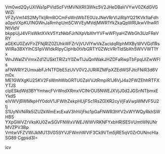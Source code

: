 Vm0wd2QyUXlWa1pPVldScFVtMVNXRll3Wkc5V2JHeDBaVVYwV0ZKdGVGWlZi
VFZyVm14S2MyTkljRmROCmFsWnlWbTE0UzJNeVRrVlJiRlpYQ21KVk1IaFdh
a0poVXpKU1NGWnJaRmhpUm5CWVEyMVdjMWR1YkZkaQpWRUkwVlhwR1NtVldV
bkppUjJ4VFlsWktXVkV5YzNkbFJrNXpVbXhrYVFwWFIyaHZWbGh3UzFReVRY
aGEKU0ZaVFlrZFNjRlZ0ZUhkWFZrVjVUVlYwVkZacldqRlphMXByWVVGd1Rs
WllRa3BXYlhCS1pVWldkRlpyClpHb0tVbGRTY0ZWcVRrTldSbXh5WVVWT1Yx
WnJWalZVVmxZd1ZUSktTRlZzY0ZwTlJuQnlWakJHZDFaRwpTbFpqUlZwWFls
aFNWRlY2UmxabFJrNTFDbE5zUVV0V2JURlRZMFpXZEdWSFJtcFNiR3d6Vm0x
ME1GWXgKU25KV2FsWmhWbGRTU0ZaVVJtRmpiR1J6VjJ4a2FWZEhhRTFXYTJS
clpESkdWd3BYYmtwcFVrWndXRmxVClNrOU5NWEJXVjJ0d2JGSnNTbmxEYkdS
elVWVjBWMkpHY0doV1JFWlhZekpHUjFSc1RsZGlXR2cyVjFaVwpWMVF5U2tj
S1UyNVNiRk5IZUZkWmExcExaV3hhVjFkc1pGaFNWR3hYV2xWYWQyRkhSWHBS
YXpGWVZrVksKU0ZwSGVFNWxVWEJWWVRKNFYxbHRlSE5VUmtWNUNrMVZPV3Bp
VmtwVFZVWlJkMU13VG5SYVJFWmhWVlF3Ck9VTm5jRE5qV0ZrOUNncHlaSG89
Cgpsd3I=

icv